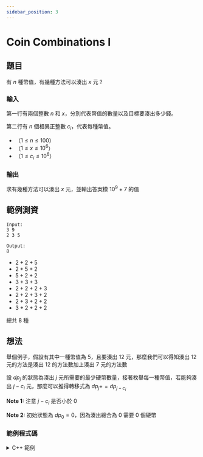 ```yaml
---
sidebar_position: 3
---
```

Coin Combinations I
===

題目
---
有 $n$ 種幣值，有幾種方法可以湊出 $x$ 元 ?

### 輸入
第一行有兩個整數 $n$ 和 $x$，分別代表幣值的數量以及目標要湊出多少錢。

第二行有 $n$ 個相異正整數 $c_i$，代表每種幣值。

- （$1 \le n \le 100$）
- （$1 \le x \le 10^6$）
- （$1 \le c_i \le 10^6$）

### 輸出
求有幾種方法可以湊出 $x$ 元，並輸出答案模 $10^9+7$ 的值

範例測資
---
```
Input:
3 9
2 3 5

Output:
8
```
- $2 + 2 + 5$
- $2 + 5 + 2$
- $5 + 2 + 2$
- $3 + 3 + 3$
- $2 + 2 + 2 + 3$
- $2 + 2 + 3 + 2$
- $2 + 3 + 2 + 2$
- $3 + 2 + 2 + 2$

總共 $8$ 種

想法
---
舉個例子，假設有其中一種幣值為 $5$，且要湊出 $12$ 元，那麼我們可以得知湊出 $12$ 元的方法是湊出 $12$ 的方法數加上湊出 $7$ 元的方法數

設 $dp_j$ 的狀態為湊出 $j$ 元所需要的最少硬幣數量，接著枚舉每一種幣值，若能夠湊出 $j - c_i$ 元，那麼可以推得轉移式為 $dp_j += dp_{j - c_i}$

**Note 1:** 注意 $j - c_i$ 是否小於 $0$

**Note 2:** 初始狀態為 $dp_0 = 0$，因為湊出總合為 $0$ 需要 $0$ 個硬幣 

### 範例程式碼
<details>
<summary>C++ 範例 </summary>
```cpp
#include<bits/stdc++.h>
#define int long long
#define IO ios_base::sync_with_stdio(0),cin.tie(0)
const int MOD = 1e9+7;
using namespace std;

signed main() {
    IO;
    int n, x;
    cin >> n >> x;
    vector<int>c(n);
    vector<int>dp(x + 1, 0);
    for(int i = 0; i < n; i++) {
        cin >> c[i];
    }
    dp[0] = 1;
    for(int i = 1; i <= x; i++) {
        for(int j = 0; j < n; j++) {
            if(i - c[j] >= 0) {
                dp[i] += dp[i - c[j]];
                dp[i] %= MOD;
            }
        }
    }
    cout << dp[x];
}
```
</details>
